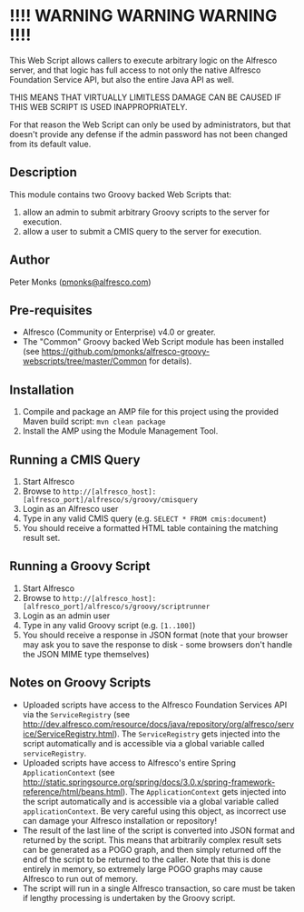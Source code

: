 # !!!! WARNING WARNING WARNING !!!!
This Web Script allows callers to execute arbitrary logic on the Alfresco server, and that logic has full access to not only the native Alfresco Foundation Service API, but also the entire Java API as well.

THIS MEANS THAT VIRTUALLY LIMITLESS DAMAGE CAN BE CAUSED IF THIS WEB SCRIPT IS USED INAPPROPRIATELY.

For that reason the Web Script can only be used by administrators, but that doesn't provide any defense if the admin password has not been changed from its default value.

## Description
This module contains two Groovy backed Web Scripts that:
1. allow an admin to submit arbitrary Groovy scripts to the server for execution.
2. allow a user to submit a CMIS query to the server for execution.

## Author
Peter Monks (pmonks@alfresco.com)

## Pre-requisites
* Alfresco (Community or Enterprise) v4.0 or greater.
* The "Common" Groovy backed Web Script module has been installed (see https://github.com/pmonks/alfresco-groovy-webscripts/tree/master/Common for details).

## Installation
1. Compile and package an AMP file for this project using the provided Maven build script:
   ```mvn clean package```
2. Install the AMP using the Module Management Tool.

## Running a CMIS Query
1. Start Alfresco
2. Browse to ```http://[alfresco_host]:[alfresco_port]/alfresco/s/groovy/cmisquery```
3. Login as an Alfresco user
4. Type in any valid CMIS query (e.g. ```SELECT * FROM cmis:document```)
5. You should receive a formatted HTML table containing the matching result set.

## Running a Groovy Script
1. Start Alfresco
2. Browse to ```http://[alfresco_host]:[alfresco_port]/alfresco/s/groovy/scriptrunner```
3. Login as an admin user
4. Type in any valid Groovy script (e.g. ```[1..100]```)
5. You should receive a response in JSON format (note that your browser may ask you to save the response to disk - some browsers don't handle the JSON MIME type themselves)

## Notes on Groovy Scripts
* Uploaded scripts have access to the Alfresco Foundation Services API via the ```ServiceRegistry``` (see http://dev.alfresco.com/resource/docs/java/repository/org/alfresco/service/ServiceRegistry.html). The ```ServiceRegistry``` gets injected into the script automatically and is accessible via a global variable called ```serviceRegistry```.
* Uploaded scripts have access to Alfresco's entire Spring ```ApplicationContext``` (see http://static.springsource.org/spring/docs/3.0.x/spring-framework-reference/html/beans.html). The ```ApplicationContext``` gets injected into the script automatically and is accessible via a global variable called ```applicationContext```.
  Be very careful using this object, as incorrect use can damage your Alfresco installation or repository!
* The result of the last line of the script is converted into JSON format and returned by the script.  This means that arbitrarily complex result sets can be generated as a POGO graph, and then simply returned off the end of the script to be returned to the caller.  Note that this is done entirely in memory, so extremely large POGO graphs may cause Alfresco to run out of memory.
* The script will run in a single Alfresco transaction, so care must be taken if lengthy processing is undertaken by the Groovy script.
